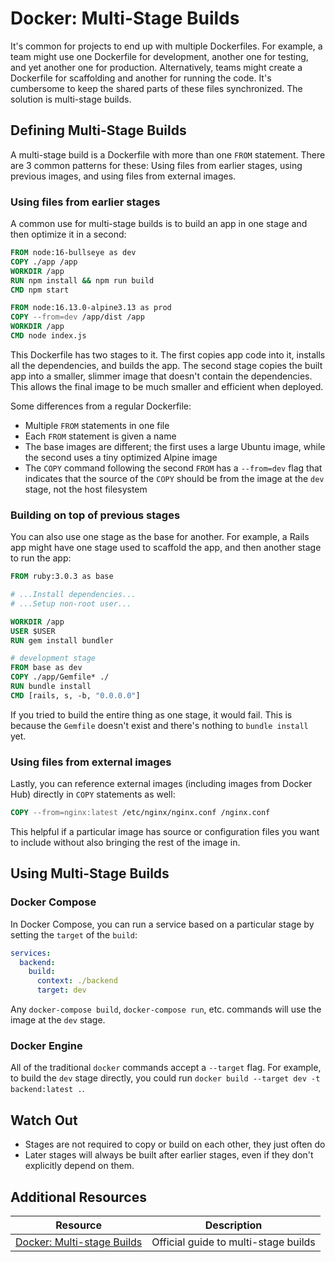 # Docker: Multi-Stage Builds

It's common for projects to end up with multiple Dockerfiles. For example, a team might use one Dockerfile for development, another one for testing, and yet another one for production. Alternatively, teams might create a Dockerfile for scaffolding and another for running the code. It's cumbersome to keep the shared parts of these files synchronized. The solution is multi-stage builds.

## Defining Multi-Stage Builds

A multi-stage build is a Dockerfile with more than one `FROM` statement. There are 3 common patterns for these: Using files from earlier stages, using previous images, and using files from external images.

### Using files from earlier stages

A common use for multi-stage builds is to build an app in one stage and then optimize it in a second:

```dockerfile
FROM node:16-bullseye as dev
COPY ./app /app
WORKDIR /app
RUN npm install && npm run build
CMD npm start

FROM node:16.13.0-alpine3.13 as prod
COPY --from=dev /app/dist /app
WORKDIR /app
CMD node index.js
```

This Dockerfile has two stages to it. The first copies app code into it, installs all the dependencies, and builds the app. The second stage copies the built app into a smaller, slimmer image that doesn't contain the dependencies. This allows the final image to be much smaller and efficient when deployed.

Some differences from a regular Dockerfile:

* Multiple `FROM` statements in one file
* Each `FROM` statement is given a name
* The base images are different; the first uses a large Ubuntu image, while the second uses a tiny optimized Alpine image
* The `COPY` command following the second `FROM` has a `--from=dev` flag that indicates that the source of the `COPY` should be from the image at the `dev` stage, not the host filesystem

### Building on top of previous stages

You can also use one stage as the base for another. For example, a Rails app might have one stage used to scaffold the app, and then another stage to run the app:

```dockerfile
FROM ruby:3.0.3 as base

# ...Install dependencies...
# ...Setup non-root user...

WORKDIR /app
USER $USER
RUN gem install bundler

# development stage
FROM base as dev
COPY ./app/Gemfile* ./
RUN bundle install
CMD [rails, s, -b, "0.0.0.0"]
```

If you tried to build the entire thing as one stage, it would fail. This is because the `Gemfile` doesn't exist and there's nothing to `bundle install` yet.

### Using files from external images

Lastly, you can reference external images (including images from Docker Hub) directly in `COPY` statements as well:

```dockerfile
COPY --from=nginx:latest /etc/nginx/nginx.conf /nginx.conf
```

This helpful if a particular image has source or configuration files you want to include without also bringing the rest of the image in.

## Using Multi-Stage Builds

### Docker Compose

In Docker Compose, you can run a service based on a particular stage by setting the `target` of the `build`:

```yaml
services:
  backend:
    build:
      context: ./backend
      target: dev
```

Any `docker-compose build`, `docker-compose run`, etc. commands will use the image at the `dev` stage.

### Docker Engine

All of the traditional `docker` commands accept a `--target` flag. For example, to build the `dev` stage directly, you could run `docker build --target dev -t backend:latest .`.

## Watch Out

* Stages are not required to copy or build on each other, they just often do
* Later stages will always be built after earlier stages, even if they don't explicitly depend on them.

## Additional Resources

| Resource | Description |
| --- | --- |
| [Docker: Multi-stage Builds](https://docs.docker.com/develop/develop-images/multistage-build/) | Official guide to multi-stage builds |
